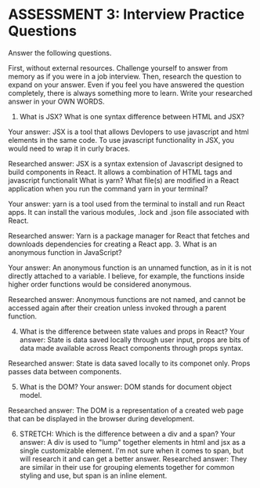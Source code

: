 # ASSESSMENT 3: Interview Practice Questions

Answer the following questions.

First, without external resources. Challenge yourself to answer from memory as if you were in a job interview. 
Then, research the question to expand on your answer. Even if you feel you have answered the question completely, there is always something more to learn. Write your researched answer in your OWN WORDS.


1. What is JSX? What is one syntax difference between HTML and JSX?

Your answer: 
JSX is a tool that allows Devlopers to use javascript and html elements in the same code. To use javascript functionality in JSX, you would need to wrap it in curly braces.

Researched answer: JSX is a syntax extension of Javascript designed to build components in React. It allows a combination of HTML tags and javascript functionalit What is yarn? What file(s) are modified in a React application when you run the command yarn in your terminal?

Your answer: yarn is a tool used from the terminal to install and run React apps. It can install the various modules, .lock and .json file associated with React.

Researched answer: Yarn is a package manager for React that fetches and downloads dependencies for creating a React app.
3. What is an anonymous function in JavaScript?

Your answer: An anonymous function is an unnamed function, as in it is not directly attached to a variable. I believe, for example, the functions inside higher order functions would be considered anonymous.

Researched answer: Anonymous functions are not named, and cannot be accessed again after their creation unless invoked through a parent function.

4. What is the difference between state values and props in React?
Your answer: State is data saved locally through user input, props are bits of data made available across React components through props syntax.

Researched answer: State is data saved locally to its componet only. Props passes data between components.

5. What is the DOM?
Your answer: DOM stands for document object model.  

Researched answer: The DOM is a representation of a created web page that can be displayed in the browser during development.

6. STRETCH: Which is the difference between a div and a span?
Your answer: A div is used to "lump" together elements in html and jsx as a single customizable element. I'm not sure when it comes to span, but will research it and can get a better answer.
Researched answer: They are similar in their use for grouping elements together for common styling and use, but span is an inline element.






































































































